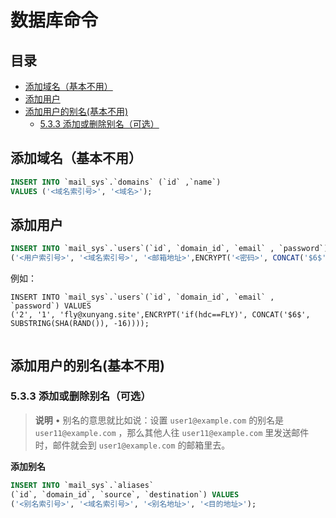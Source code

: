 # 数据库命令

## 目录

-   [添加域名（基本不用）](#添加域名基本不用)
-   [添加用户](#添加用户)
-   [添加用户的别名(基本不用)](#添加用户的别名基本不用)
    -   [5.3.3 添加或删除别名（可选）](#533-添加或删除别名可选)

## 添加域名（基本不用）

```sql
INSERT INTO `mail_sys`.`domains` (`id` ,`name`) 
VALUES ('<域名索引号>', '<域名>');
```

## 添加用户

```sql
INSERT INTO `mail_sys`.`users`(`id`, `domain_id`, `email` , `password`) VALUES
('<用户索引号>', '<域名索引号>', '<邮箱地址>',ENCRYPT('<密码>', CONCAT('$6$', SUBSTRING(SHA(RAND()), -16))));

```

例如：

```纯文本
INSERT INTO `mail_sys`.`users`(`id`, `domain_id`, `email` , `password`) VALUES
('2', '1', 'fly@xunyang.site',ENCRYPT('if(hdc==FLY)', CONCAT('$6$', SUBSTRING(SHA(RAND()), -16))));


```

## 添加用户的别名(基本不用)

### 5.3.3 添加或删除别名（可选）

> **说明**
> • 别名的意思就比如说：设置 `user1@example.com` 的别名是 `user11@example.com` ，那么其他人往 `user11@example.com` 里发送邮件时，邮件就会到 `user1@example.com` 的邮箱里去。

**添加别名**

```sql
INSERT INTO `mail_sys`.`aliases`
(`id`, `domain_id`, `source`, `destination`) VALUES
('<别名索引号>', '<域名索引号>', '<别名地址>', '<目的地址>');
```
